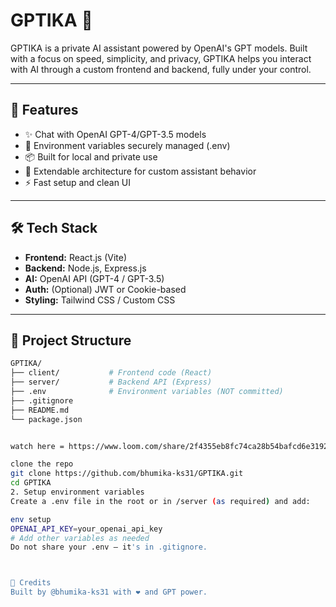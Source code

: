 # GPTIKA 🤖

GPTIKA is a private AI assistant powered by OpenAI's GPT models. Built with a focus on speed, simplicity, and privacy, GPTIKA helps you interact with AI through a custom frontend and backend, fully under your control.

---

## 🚀 Features

- ✨ Chat with OpenAI GPT-4/GPT-3.5 models
- 🔐 Environment variables securely managed (.env)
- 📦 Built for local and private use
- 🧠 Extendable architecture for custom assistant behavior
- ⚡ Fast setup and clean UI

---

## 🛠 Tech Stack

- **Frontend:** React.js (Vite)
- **Backend:** Node.js, Express.js
- **AI:** OpenAI API (GPT-4 / GPT-3.5)
- **Auth:** (Optional) JWT or Cookie-based
- **Styling:** Tailwind CSS / Custom CSS

---

## 📂 Project Structure

```bash
GPTIKA/
├── client/           # Frontend code (React)
├── server/           # Backend API (Express)
├── .env              # Environment variables (NOT committed)
├── .gitignore
├── README.md
└── package.json


watch here = https://www.loom.com/share/2f4355eb8fc74ca28b54bafcd6e3192f?sid=56a7750c-06cc-41d1-a5d8-638267927110

clone the repo
git clone https://github.com/bhumika-ks31/GPTIKA.git
cd GPTIKA
2. Setup environment variables
Create a .env file in the root or in /server (as required) and add:

env setup
OPENAI_API_KEY=your_openai_api_key
# Add other variables as needed
Do not share your .env — it's in .gitignore.



🙌 Credits
Built by @bhumika-ks31 with ❤️ and GPT power.


